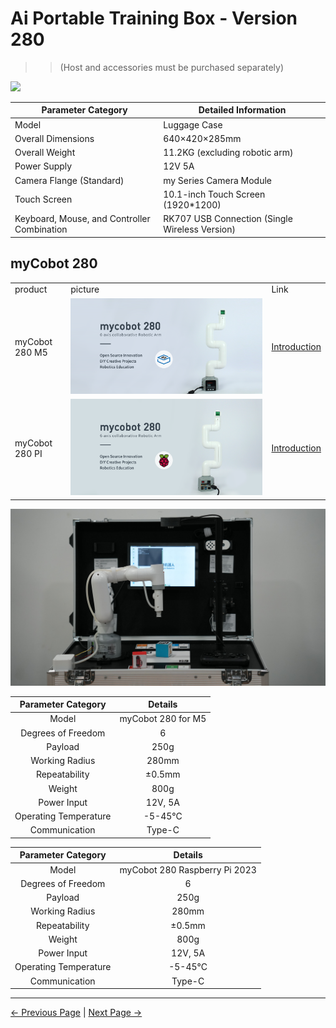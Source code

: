 # Ai Portable Training Box - Version 280

>> (Host and accessories must be purchased separately)

![](../resources/2-ProductFeature/2.1/2-1.png)

| Parameter Category | Detailed Information |
|------------------|-----------------------------------------------------------------------------|
| Model | Luggage Case |
| Overall Dimensions | 640×420×285mm |
| Overall Weight | 11.2KG (excluding robotic arm) |
| Power Supply | 12V 5A |
| Camera Flange (Standard) | my Series Camera Module |
| Touch Screen | 10.1-inch Touch Screen (1920*1200) |
| Keyboard, Mouse, and Controller Combination | RK707 USB Connection (Single Wireless Version) |

## myCobot 280

<table>
<tr>
    <td> product </td>
    <td>picture</td>
    <td>Link</td>
</tr>
<tr>
    <td>myCobot 280 M5</td>
    <td> <img src="../resources/2-ProductFeature/2.1/2-2.png"></td>
    <td><a href="https://docs.elephantrobotics.com/docs/mycobot_280_m5_en/">Introduction</a></td>
</tr>
<tr>
    <td>myCobot 280 PI</td>
    <td> <img src="../resources/2-ProductFeature/2.1/2-3.png"></td>
    <td><a href="https://docs.elephantrobotics.com/docs/mycobot_280_pi_en/">Introduction</a></td>
</tr>
</table>

![](../resources/2-ProductFeature/2.1/2-4.png)

| Parameter Category | Details |
| :----------: | :---------: |
| Model | myCobot 280 for M5 |
| Degrees of Freedom | 6 |
| Payload | 250g |
| Working Radius | 280mm |
| Repeatability | ±0.5mm |
| Weight | 800g |
| Power Input | 12V, 5A |
| Operating Temperature | -5-45°C |
| Communication | Type-C |


| Parameter Category | Details |
| :----------: | :---------: |
| Model | myCobot 280 Raspberry Pi 2023 |
| Degrees of Freedom | 6 |
| Payload | 250g |
| Working Radius | 280mm |
| Repeatability | ±0.5mm |
| Weight | 800g |
| Power Input | 12V, 5A |
| Operating Temperature | -5-45°C |
| Communication | Type-C |

---

[← Previous Page](./README.md) | [Next Page →](./2.2-270_version.md)
